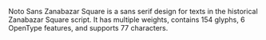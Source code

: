 Noto Sans Zanabazar Square is a sans serif design for texts in the historical Zanabazar Square script. It has multiple weights, contains 154 glyphs, 6 OpenType features, and supports 77 characters.
